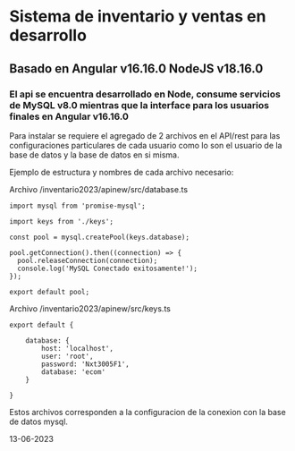 # Sistema de inventario y ventas en desarrollo

## Basado en Angular v16.16.0 NodeJS v18.16.0

### El api se encuentra desarrollado en Node, consume servicios de MySQL v8.0 mientras que la interface para los usuarios finales en Angular v16.16.0

Para instalar se requiere el agregado de 2 archivos en el API/rest para las configuraciones particulares de cada usuario como lo son el usuario de la base de datos y la base de datos en si misma.

Ejemplo de estructura y nombres de cada archivo necesario:

Archivo /inventario2023/apinew/src/database.ts

```
import mysql from 'promise-mysql';

import keys from './keys';

const pool = mysql.createPool(keys.database);

pool.getConnection().then((connection) => {
  pool.releaseConnection(connection);
  console.log('MySQL Conectado exitosamente!');
});

export default pool;

```

Archivo /inventario2023/apinew/src/keys.ts

```
export default {

    database: {
        host: 'localhost',
        user: 'root',
        password: 'Nxt3005F1',
        database: 'ecom'
    }

}
```

Estos archivos corresponden a la configuracion de la conexion con la base de datos mysql.

13-06-2023
